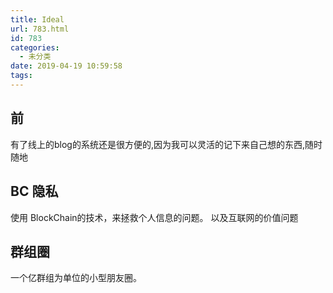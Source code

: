 ```yaml
---
title: Ideal
url: 783.html
id: 783
categories:
  - 未分类
date: 2019-04-19 10:59:58
tags:
---
```


前
-

有了线上的blog的系统还是很方便的,因为我可以灵活的记下来自己想的东西,随时随地

BC 隐私
-----

使用 BlockChain的技术，来拯救个人信息的问题。 以及互联网的价值问题

群组圈
---

一个亿群组为单位的小型朋友圈。